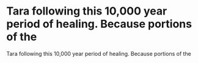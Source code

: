 # Tara following this 10,000 year period of healing. Because portions of the

Tara following this 10,000 year period of healing. Because portions of the
